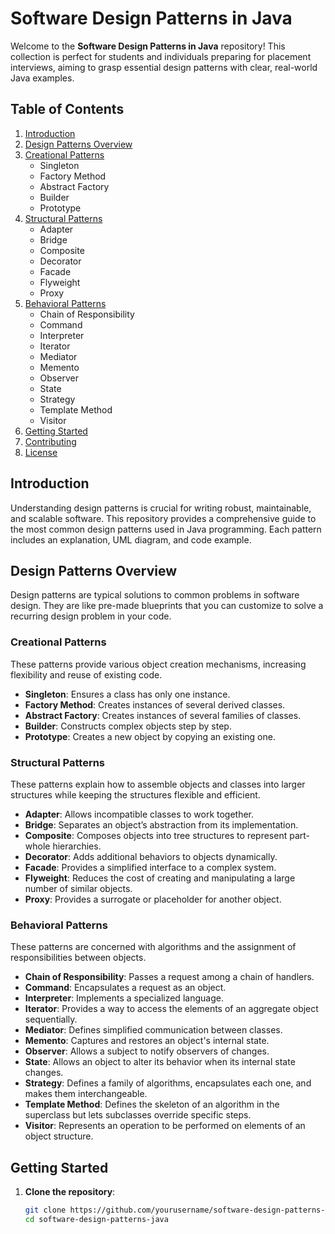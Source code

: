 # Software Design Patterns in Java

Welcome to the **Software Design Patterns in Java** repository! This collection is perfect for students and individuals preparing for placement interviews, aiming to grasp essential design patterns with clear, real-world Java examples.

## Table of Contents
1. [Introduction](#introduction)
2. [Design Patterns Overview](#design-patterns-overview)
3. [Creational Patterns](#creational-patterns)
    - Singleton
    - Factory Method
    - Abstract Factory
    - Builder
    - Prototype
4. [Structural Patterns](#structural-patterns)
    - Adapter
    - Bridge
    - Composite
    - Decorator
    - Facade
    - Flyweight
    - Proxy
5. [Behavioral Patterns](#behavioral-patterns)
    - Chain of Responsibility
    - Command
    - Interpreter
    - Iterator
    - Mediator
    - Memento
    - Observer
    - State
    - Strategy
    - Template Method
    - Visitor
6. [Getting Started](#getting-started)
7. [Contributing](#contributing)
8. [License](#license)

## Introduction
Understanding design patterns is crucial for writing robust, maintainable, and scalable software. This repository provides a comprehensive guide to the most common design patterns used in Java programming. Each pattern includes an explanation, UML diagram, and code example.

## Design Patterns Overview
Design patterns are typical solutions to common problems in software design. They are like pre-made blueprints that you can customize to solve a recurring design problem in your code.

### Creational Patterns
These patterns provide various object creation mechanisms, increasing flexibility and reuse of existing code.

- **Singleton**: Ensures a class has only one instance.
- **Factory Method**: Creates instances of several derived classes.
- **Abstract Factory**: Creates instances of several families of classes.
- **Builder**: Constructs complex objects step by step.
- **Prototype**: Creates a new object by copying an existing one.

### Structural Patterns
These patterns explain how to assemble objects and classes into larger structures while keeping the structures flexible and efficient.

- **Adapter**: Allows incompatible classes to work together.
- **Bridge**: Separates an object’s abstraction from its implementation.
- **Composite**: Composes objects into tree structures to represent part-whole hierarchies.
- **Decorator**: Adds additional behaviors to objects dynamically.
- **Facade**: Provides a simplified interface to a complex system.
- **Flyweight**: Reduces the cost of creating and manipulating a large number of similar objects.
- **Proxy**: Provides a surrogate or placeholder for another object.

### Behavioral Patterns
These patterns are concerned with algorithms and the assignment of responsibilities between objects.

- **Chain of Responsibility**: Passes a request among a chain of handlers.
- **Command**: Encapsulates a request as an object.
- **Interpreter**: Implements a specialized language.
- **Iterator**: Provides a way to access the elements of an aggregate object sequentially.
- **Mediator**: Defines simplified communication between classes.
- **Memento**: Captures and restores an object's internal state.
- **Observer**: Allows a subject to notify observers of changes.
- **State**: Allows an object to alter its behavior when its internal state changes.
- **Strategy**: Defines a family of algorithms, encapsulates each one, and makes them interchangeable.
- **Template Method**: Defines the skeleton of an algorithm in the superclass but lets subclasses override specific steps.
- **Visitor**: Represents an operation to be performed on elements of an object structure.

## Getting Started
1. **Clone the repository**:
   ```sh
   git clone https://github.com/yourusername/software-design-patterns-java.git
   cd software-design-patterns-java
